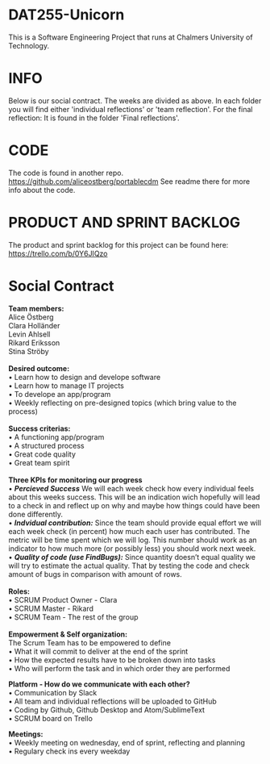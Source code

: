 

# DAT255-Unicorn
This is a Software Engineering Project that runs at Chalmers University of Technology. 

# INFO
Below is our social contract. The weeks are divided as above. In each folder you will find either 'individual reflections' or 'team reflection'. For the final reflection: It is found in the folder 'Final reflections'.

# CODE
The code is found in another repo. https://github.com/aliceostberg/portablecdm
See readme there for more info about the code.

# PRODUCT AND SPRINT BACKLOG
The product and sprint backlog for this project can be found here: https://trello.com/b/0Y6JIQzo


# Social Contract

**Team members:**
<br>Alice Östberg
<br>Clara Holländer
<br>Levin Ahlsell
<br>Rikard Eriksson
<br>Stina Ströby
<br>
<br>
**Desired outcome:**
<br>• Learn how to design and develope software
<br>• Learn how to manage IT projects
<br>• To develope an app/program
<br>• Weekly reflecting on pre-designed topics (which bring value to the process)
<br>
<br>
**Success criterias:**
<br>• A functioning app/program
<br>• A structured process
<br>• Great code quality
<br>• Great team spirit
<br>
<br>
**Three KPIs for monitoring our progress**
<br>• __*Percieved Success*__ We will each week check how every individual feels about this weeks success. This will be an indication wich hopefully will lead to a check in and reflect up on why and maybe how things could have been done differently. 
<br>• __*Indvidual contribution:*__ Since the team should provide equal effort we will each week check (in percent) how much each user has contributed. The metric will be time spent which we will log. This number should work as an indicator to how much more (or possibly less) you should work next week. 
<br>• __*Quality of code (use FindBugs):*__ Since quantity doesn’t equal quality we will try to estimate the actual quality. That by testing the code and check amount of bugs in comparison with amount of rows.
<br>
<br>
**Roles:**
<br>• SCRUM Product Owner - Clara
<br>• SCRUM Master - Rikard
<br>• SCRUM Team - The rest of the group
<br>
<br>
**Empowerment & Self organization:**
<br>The Scrum Team has to be empowered to define
<br>• What it will commit to deliver at the end of the sprint
<br>• How the expected results have to be broken down into tasks
<br>• Who will perform the task and in which order they are performed

**Platform - How do we communicate with each other?** 
<br>• Communication by Slack
<br>• All team and individual reflections will be uploaded to GitHub
<br>• Coding by Github, Github Desktop and Atom/SublimeText
<br>• SCRUM board on Trello

**Meetings:**
<br>• Weekly meeting on wednesday, end of sprint, reflecting and planning
<br>• Regulary check ins every weekday




